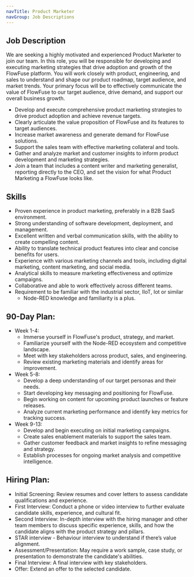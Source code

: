 ```yaml
---
navTitle: Product Marketer
navGroup: Job Descriptions
---
```


## Job Description
We are seeking a highly motivated and experienced Product Marketer to join our team. In this role, you will be responsible for developing and executing marketing strategies that drive adoption and growth of the FlowFuse platform. You will work closely with product, engineering, and sales to understand and shape our product roadmap, target audience, and market trends. Your primary focus will be to effectively communicate the value of FlowFuse to our target audience, drive demand, and support our overall business growth.

* Develop and execute comprehensive product marketing strategies to drive product adoption and achieve revenue targets.
* Clearly articulate the value proposition of FlowFuse and its features to target audiences.
* Increase market awareness and generate demand for FlowFuse solutions.
* Support the sales team with effective marketing collateral and tools.
* Gather and analyze market and customer insights to inform product development and marketing strategies.
* Join a team that includes a content writer and marketing generalist, reporting directly to the CEO, and set the vision for what Product Marketing a FlowFuse looks like.

## Skills
* Proven experience in product marketing, preferably in a B2B SaaS environment. 
* Strong understanding of software development, deployment, and management.
* Excellent written and verbal communication skills, with the ability to create compelling content.
* Ability to translate technical product features into clear and concise benefits for users.
* Experience with various marketing channels and tools, including digital marketing, content marketing, and social media.
* Analytical skills to measure marketing effectiveness and optimize campaigns.
* Collaborative and able to work effectively across different teams.
* Requirement to be familiar with the industrial sector, IIoT, Iot or similar
   * Node-RED knowledge and familiarity is a plus.

## 90-Day Plan:
* Week 1-4:
   * Immerse yourself in FlowFuse's product, strategy, and market.
   * Familiarize yourself with the Node-RED ecosystem and competitive landscape.
   * Meet with key stakeholders across product, sales, and engineering.
   * Review existing marketing materials and identify areas for improvement.
* Week 5-8:
   * Develop a deep understanding of our target personas and their needs.
   * Start developing key messaging and positioning for FlowFuse.
   * Begin working on content for upcoming product launches or feature releases.
   * Analyze current marketing performance and identify key metrics for tracking success.
* Week 9-13:
   * Develop and begin executing on initial marketing campaigns.
   * Create sales enablement materials to support the sales team.
   * Gather customer feedback and market insights to refine messaging and strategy.
   * Establish processes for ongoing market analysis and competitive intelligence.

## Hiring Plan:
* Initial Screening: Review resumes and cover letters to assess candidate qualifications and experience.
* First Interview: Conduct a phone or video interview to further evaluate candidate skills, experience, and cultural fit.
* Second Interview: In-depth interview with the hiring manager and other team members to discuss specific experience, skills, and how the candidate aligns with the product strategy and pillars.
* STAR interview - Behaviour interview to understand if there’s value alignment.
* Assessment/Presentation: May require a work sample, case study, or presentation to demonstrate the candidate's abilities. 
* Final Interview: A final interview with key stakeholders.
* Offer: Extend an offer to the selected candidate.
